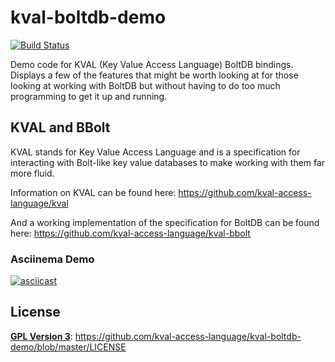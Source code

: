 # kval-boltdb-demo

[![Build Status](https://travis-ci.org/kval-access-language/kval-boltdb-demo.svg?branch=master)](https://travis-ci.org/kval-access-language/kval-boltdb-demo)

Demo code for KVAL (Key Value Access Language) BoltDB bindings. Displays a few
of the features that might be worth looking at for those looking at working
with BoltDB but without having to do too much programming to get it up and
running.

## KVAL and BBolt

KVAL stands for Key Value Access Language and is a specification for
interacting with Bolt-like key value databases to make working with them far
more fluid.

Information on KVAL can be found here: https://github.com/kval-access-language/kval

And a working implementation of the specification for BoltDB can be found here:
https://github.com/kval-access-language/kval-bbolt

### Asciinema Demo

[![asciicast](https://asciinema.org/a/215878.svg)](https://asciinema.org/a/215878)

## License

**[GPL Version 3](http://choosealicense.com/licenses/gpl-3.0/)**: https://github.com/kval-access-language/kval-boltdb-demo/blob/master/LICENSE
